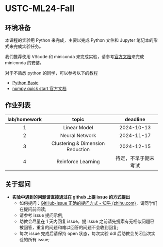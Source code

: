 # USTC-ML24-Fall

## 环境准备

本课程的实验用 Python 来完成，主要以完成 Python 文件和 Jupyter 笔记本的形式来完成实验任务。

我们推荐使用 VScode 和 miniconda 来完成实验，请参考[官方文档](https://docs.anaconda.com/miniconda/)来完成 miniconda 的安装。

对于不熟悉 python 的同学，可以参考以下的教程
* [Python Basic]([tutorial/PythonBasics.ipynb](https://github.com/USTC-MLI-F23/Assignments/blob/main/tutorial/PythonBasics.ipynb))
* [numpy quick start 官方文档](https://numpy.org/doc/stable/user/quickstart.html)

## 作业列表
|lab/homework|topic|deadline|
|:-:|:-:|:-:|
|1|Linear Model|2024-10-13|
|2|Neural Network|2024-11-17|
|3|Clustering & Dimension Reduction|2024-12-15|
|4|Reinforce Learning|待定，不早于期末考试|

## 关于提问
- **实验中遇到的问题请直接通过在 github 上提 issue 的方式提出**
  - 如何提问：[GitHub-Issue 正确的提问方式 - 知乎 (zhihu.com)](https://zhuanlan.zhihu.com/p/75691927)，请同学们在提问前阅读;
  - 请参考 issue 提问示例;
  - 助教会尽量在 1 天内回复 issue，提 issue 之前请先搜索有无相似问题已被回答，重复的问题和难以回答的问题不会收到回复;
  - 每次 issue 完成后请保持 open 状态，每次实验 ddl 后助教会关闭当次实验的所有 issue;
